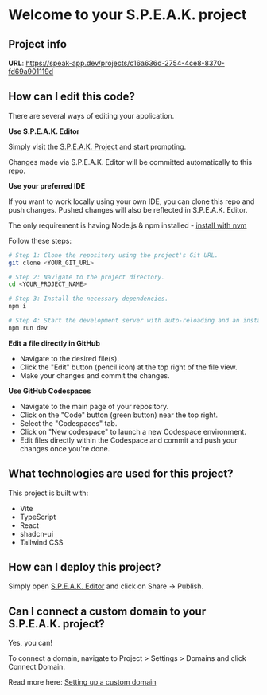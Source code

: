 # Welcome to your S.P.E.A.K. project

## Project info

**URL**: https://speak-app.dev/projects/c16a636d-2754-4ce8-8370-fd69a901119d

## How can I edit this code?

There are several ways of editing your application.

**Use S.P.E.A.K. Editor**

Simply visit the [S.P.E.A.K. Project](https://speak-app.dev/projects/c16a636d-2754-4ce8-8370-fd69a901119d) and start prompting.

Changes made via S.P.E.A.K. Editor will be committed automatically to this repo.

**Use your preferred IDE**

If you want to work locally using your own IDE, you can clone this repo and push changes. Pushed changes will also be reflected in S.P.E.A.K. Editor.

The only requirement is having Node.js & npm installed - [install with nvm](https://github.com/nvm-sh/nvm#installing-and-updating)

Follow these steps:

```sh
# Step 1: Clone the repository using the project's Git URL.
git clone <YOUR_GIT_URL>

# Step 2: Navigate to the project directory.
cd <YOUR_PROJECT_NAME>

# Step 3: Install the necessary dependencies.
npm i

# Step 4: Start the development server with auto-reloading and an instant preview.
npm run dev
```

**Edit a file directly in GitHub**

- Navigate to the desired file(s).
- Click the "Edit" button (pencil icon) at the top right of the file view.
- Make your changes and commit the changes.

**Use GitHub Codespaces**

- Navigate to the main page of your repository.
- Click on the "Code" button (green button) near the top right.
- Select the "Codespaces" tab.
- Click on "New codespace" to launch a new Codespace environment.
- Edit files directly within the Codespace and commit and push your changes once you're done.

## What technologies are used for this project?

This project is built with:

- Vite
- TypeScript
- React
- shadcn-ui
- Tailwind CSS

## How can I deploy this project?

Simply open [S.P.E.A.K. Editor](https://speak-app.dev/projects/c16a636d-2754-4ce8-8370-fd69a901119d) and click on Share -> Publish.

## Can I connect a custom domain to your S.P.E.A.K. project?

Yes, you can!

To connect a domain, navigate to Project > Settings > Domains and click Connect Domain.

Read more here: [Setting up a custom domain](https://docs.speak-app.dev/features/custom-domain#custom-domain)
